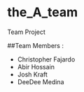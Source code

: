 # the_A_team

Team Project

##Team Members :

- Christopher Fajardo
- Abir Hossain
- Josh Kraft
- DeeDee Medina

